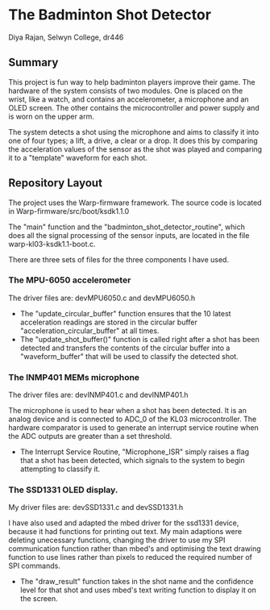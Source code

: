 # The Badminton Shot Detector

Diya Rajan, Selwyn College, dr446

## Summary

This project is fun way to help badminton players improve their game. The hardware of the system consists of two modules. One is placed on the wrist, like a watch, and contains an accelerometer, a microphone and an OLED screen. The other contains the microcontroller and power supply and is worn on the upper arm. 

The system detects a shot using the microphone and aims to classify it into one of four types; a lift, a drive, a clear or a drop. It does this by comparing the acceleration values of the sensor as the shot was played and comparing it to a "template" waveform for each shot.


## Repository Layout

The project uses the Warp-firmware framework. The source code is located in Warp-firmware/src/boot/ksdk1.1.0

The "main" function and the "badminton_shot_detector_routine", which does all the signal processing of the sensor inputs, are located in the file warp-kl03-ksdk1.1-boot.c. 

There are three sets of files for the three components I have used.

### The MPU-6050 accelerometer

The driver files are: 
devMPU6050.c and devMPU6050.h

- The "update_circular_buffer" function ensures that the 10 latest acceleration readings are stored in the circular buffer "acceleration_circular_buffer" at all times. 
- The "update_shot_buffer()" function is called right after a shot has been detected and transfers the contents of the circular buffer into a "waveform_buffer" that will be used to classify the detected shot. 

### The INMP401 MEMs microphone

The driver files are: 
devINMP401.c and devINMP401.h

The microphone is used to hear when a shot has been detected. It is an analog device and is connected to ADC_0 of the KL03 microcontroller. The hardware comparator is used to generate an interrupt service routine when the ADC outputs are greater than a set threshold. 

- The Interrupt Service Routine, "Microphone_ISR" simply raises a flag that a shot has been detected, which signals to the system to begin attempting to classify it.

### The SSD1331 OLED display. 

My driver files are: 
devSSD1331.c and devSSD1331.h

I have also used and adapted the mbed driver for the ssd1331 device, because it had functions for printing out text. My main adaptions were deleting unecessary functions, changing the driver to use my SPI communication function rather than mbed's and optimising the text drawing function to use lines rather than pixels to reduced the required number of SPI commands.
 
- The "draw_result" function takes in the shot name and the confidence level for that shot and uses mbed's text writing function to display it on the screen.

